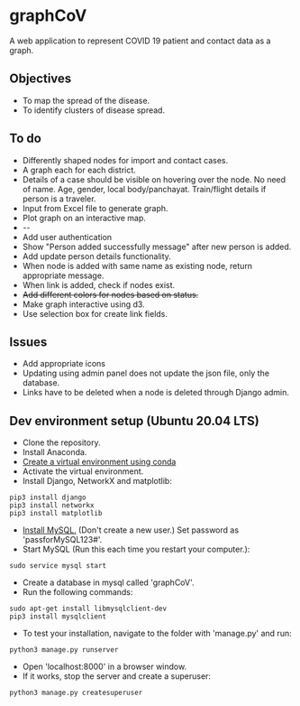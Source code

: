 # graphCoV

A web application to represent COVID 19 patient and contact data as a graph.

## Objectives

* To map the spread of the disease.
* To identify clusters of disease spread.

## To do
* Differently shaped nodes for import and contact cases.
* A graph each for each district.
* Details of a case should be visible on hovering over the node. No need of name. Age, gender, local body/panchayat. Train/flight details if person is a traveler.
* Input from Excel file to generate graph.
* Plot graph on an interactive map.
* --
* Add user authentication
* Show "Person added successfully message" after new person is added.
* Add update person details functionality.
* When node is added with same name as existing node, return appropriate message.
* When link is added, check if nodes exist.
* ~~Add different colors for nodes based on status.~~
* Make graph interactive using d3.
* Use selection box for create link fields.

## Issues
* Add appropriate icons
* Updating using admin panel does not update the json file, only the database.
* Links have to be deleted when a node is deleted through Django admin.



## Dev environment setup (Ubuntu 20.04 LTS)

* Clone the repository.
* Install Anaconda.
* [Create a virtual environment using conda](https://docs.conda.io/projects/conda/en/latest/user-guide/tasks/manage-environments.html)
* Activate the virtual environment.
* Install Django, NetworkX and matplotlib:
```
pip3 install django
pip3 install networkx
pip3 install matplotlib
```
* [Install MySQL.](https://linuxconfig.org/install-mysql-on-ubuntu-20-04-lts-linux) (Don't create a new user.) Set password as 'passforMySQL123#'.
* Start MySQL (Run this each time you restart your computer.):
```
sudo service mysql start
```
* Create a database in mysql called 'graphCoV'.
* Run the following commands:
```
sudo apt-get install libmysqlclient-dev
pip3 install mysqlclient
```
* To test your installation, navigate to the folder with 'manage.py' and run:
```
python3 manage.py runserver
```
* Open 'localhost:8000' in a browser window.
* If it works, stop the server and create a superuser:
```
python3 manage.py createsuperuser
```

